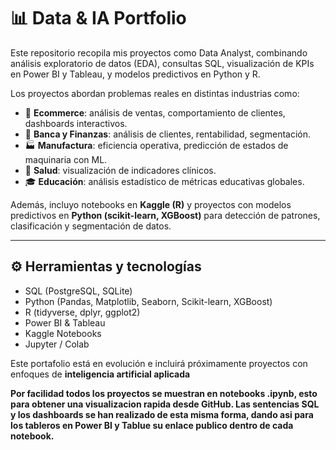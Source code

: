 # 📊 Data & IA Portfolio

Este repositorio recopila mis proyectos como Data Analyst, combinando análisis exploratorio de datos (EDA), consultas SQL, visualización de KPIs en Power BI y Tableau, y modelos predictivos en Python y R.

Los proyectos abordan problemas reales en distintas industrias como:

- 🛒 **Ecommerce**: análisis de ventas, comportamiento de clientes, dashboards interactivos.
- 🏦 **Banca y Finanzas**: análisis de clientes, rentabilidad, segmentación.
- 🏭 **Manufactura**: eficiencia operativa, predicción de estados de maquinaria con ML.
- 🏥 **Salud**: visualización de indicadores clínicos.
- 🎓 **Educación**: análisis estadístico de métricas educativas globales.

Además, incluyo notebooks en **Kaggle (R)** y proyectos con modelos predictivos en **Python (scikit-learn, XGBoost)** para detección de patrones, clasificación y segmentación de datos.

---

## ⚙️ Herramientas y tecnologías
- SQL (PostgreSQL, SQLite)
- Python (Pandas, Matplotlib, Seaborn, Scikit-learn, XGBoost)
- R (tidyverse, dplyr, ggplot2)
- Power BI & Tableau
- Kaggle Notebooks
- Jupyter / Colab

Este portafolio está en evolución e incluirá próximamente proyectos con enfoques de **inteligencia artificial aplicada**

**Por facilidad todos los proyectos se muestran en notebooks .ipynb, esto para obtener una visualizacion rapida desde GitHub. Las sentencias SQL y los dashboards se han realizado de esta misma forma, dando asi para los tableros en Power BI y Tablue su enlace publico dentro de cada notebook.**

